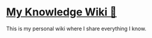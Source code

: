 # [My Knowledge Wiki 🌿](https://jpsirois.gitbook.io/knowledge/)

This is my personal wiki where I share everything I know.